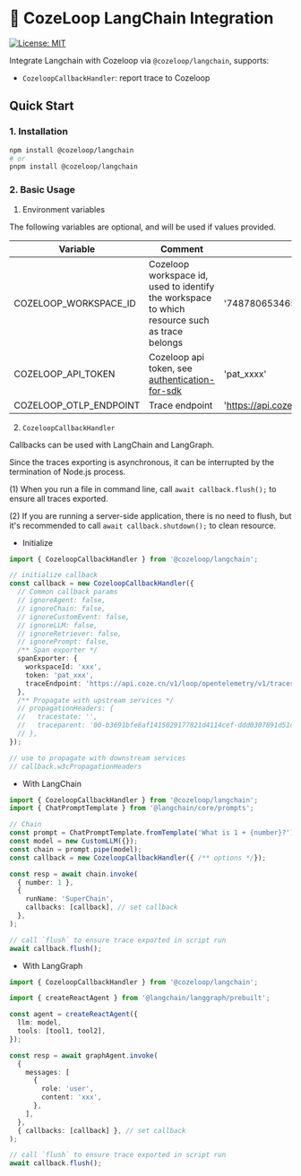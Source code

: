 # 🧭 CozeLoop LangChain Integration

[![License: MIT](https://img.shields.io/badge/License-MIT-yellow.svg)](https://opensource.org/licenses/MIT)

Integrate Langchain with Cozeloop via `@cozeloop/langchain`, supports:
* `CozeloopCallbackHandler`: report trace to Cozeloop

## Quick Start

### 1. Installation

```sh
npm install @cozeloop/langchain
# or
pnpm install @cozeloop/langchain
```

### 2. Basic Usage

1. Environment variables

The following variables are optional, and will be used if values provided.

|Variable|Comment|Example|
|----|----|------|
|COZELOOP_WORKSPACE_ID|Cozeloop workspace id, used to identify the workspace to which resource such as trace belongs|'7487806534651887643'|
|COZELOOP_API_TOKEN|Cozeloop api token, see [authentication-for-sdk](https://loop.coze.cn/open/docs/cozeloop/authentication-for-sdk) |'pat_xxxx'|
|COZELOOP_OTLP_ENDPOINT|Trace endpoint|'https://api.coze.cn/v1/loop/opentelemetry/v1/trace'|


2. `CozeloopCallbackHandler`

Callbacks can be used with LangChain and LangGraph.

Since the traces exporting is asynchronous, it can be interrupted by the termination of Node.js process.

(1) When you run a file in command line, call `await callback.flush();` to ensure all traces exported.

(2) If you are running a server-side application, there is no need to flush, but it's recommended to call `await callback.shutdown();` to clean resource.

* Initialize

```typescript
import { CozeloopCallbackHandler } from '@cozeloop/langchain';

// initialize callback
const callback = new CozeloopCallbackHandler({
  // Common callback params
  // ignoreAgent: false,
  // ignoreChain: false,
  // ignoreCustomEvent: false,
  // ignoreLLM: false,
  // ignoreRetriever: false,
  // ignorePrompt: false,
  /** Span exporter */
  spanExporter: {
    workspaceId: 'xxx',
    token: 'pat_xxx',
    traceEndpoint: 'https://api.coze.cn/v1/loop/opentelemetry/v1/traces',
  },
  /** Propagate with upstream services */
  // propagationHeaders: {
  //   tracestate: '',
  //   traceparent: '00-b3691bfe8af1415029177821d4114cef-ddd0307891d51ce3-01',
  // },
});

// use to propagate with downstream services
// callback.w3cPropagationHeaders
```

* With LangChain
```typescript
import { CozeloopCallbackHandler } from '@cozeloop/langchain';
import { ChatPromptTemplate } from '@langchain/core/prompts';

// Chain
const prompt = ChatPromptTemplate.fromTemplate('What is 1 + {number}?');
const model = new CustomLLM({});
const chain = prompt.pipe(model);
const callback = new CozeloopCallbackHandler({ /** options */});

const resp = await chain.invoke(
  { number: 1 },
  {
    runName: 'SuperChain',
    callbacks: [callback], // set callback
  },
);

// call `flush` to ensure trace exported in script run
await callback.flush();
```

* With LangGraph
```typescript
import { CozeloopCallbackHandler } from '@cozeloop/langchain';

import { createReactAgent } from '@langchain/langgraph/prebuilt';

const agent = createReactAgent({
  llm: model,
  tools: [tool1, tool2],
});

const resp = await graphAgent.invoke(
  {
    messages: [
      {
        role: 'user',
        content: 'xxx',
      },
    ],
  },
  { callbacks: [callback] }, // set callback
);

// call `flush` to ensure trace exported in script run
await callback.flush();
```
